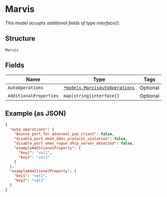 
# Marvis

*This model accepts additional fields of type interface{}.*

## Structure

`Marvis`

## Fields

| Name | Type | Tags | Description |
|  --- | --- | --- | --- |
| `AutoOperations` | [`*models.MarvisAutoOperations`](../../doc/models/marvis-auto-operations.md) | Optional | - |
| `AdditionalProperties` | `map[string]interface{}` | Optional | - |

## Example (as JSON)

```json
{
  "auto_operations": {
    "bounce_port_for_abnormal_poe_client": false,
    "disable_port_when_ddos_protocol_violation": false,
    "disable_port_when_rogue_dhcp_server_detected": false,
    "exampleAdditionalProperty": {
      "key1": "val1",
      "key2": "val2"
    }
  },
  "exampleAdditionalProperty": {
    "key1": "val1",
    "key2": "val2"
  }
}
```

